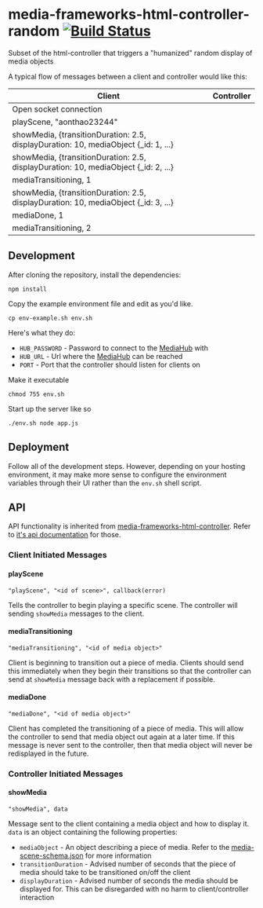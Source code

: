 # media-frameworks-html-controller-random [![Build Status](https://travis-ci.org/Colum-SMA-Dev/media-frameworks-html-controller-random.svg?branch=master)](https://travis-ci.org/Colum-SMA-Dev/media-frameworks-html-controller-random)

Subset of the html-controller that triggers a "humanized" random display of media objects

A typical flow of messages between a client and controller would like this:

Client | Controller
-------|----------
Open socket connection | 
playScene, "aonthao23244" | 
 | showMedia, {transitionDuration: 2.5, displayDuration: 10, mediaObject {_id: 1, ...} 
 | showMedia, {transitionDuration: 2.5, displayDuration: 10, mediaObject {_id: 2, ...} 
mediaTransitioning, 1 |
| showMedia, {transitionDuration: 2.5, displayDuration: 10, mediaObject {_id: 3, ...} 
mediaDone, 1 |
mediaTransitioning, 2 |


## Development

After cloning the repository, install the dependencies:

```
npm install
```

Copy the example environment file and edit as you'd like.  

```
cp env-example.sh env.sh
```

Here's what they do:
* `HUB_PASSWORD` - Password to connect to the [MediaHub](https://github.com/Colum-SMA-Dev/MediaHub) with
* `HUB_URL` - Url where the [MediaHub](https://github.com/Colum-SMA-Dev/MediaHub) can be reached 
* `PORT` - Port that the controller should listen for clients on

Make it executable

```
chmod 755 env.sh
```

Start up the server like so

```
./env.sh node app.js
```

## Deployment

Follow all of the development steps.  However, depending on your hosting environment, it may make more sense to configure the environment variables through their UI rather than the `env.sh` shell script.

## API

API functionality is inherited from [media-frameworks-html-controller](https://github.com/Colum-SMA-Dev/media-frameworks-html-controller).  Refer to [it's api documentation](https://github.com/Colum-SMA-Dev/media-frameworks-html-controller#api) for those.

### Client Initiated Messages

#### playScene

`"playScene", "<id of scene>", callback(error)`

Tells the controller to begin playing a specific scene.  The controller will sending `showMedia` messages to the client.

#### mediaTransitioning

`"mediaTransitioning", "<id of media object>"`

Client is beginning to transition out a piece of media.  Clients should send this immediately when they begin their transitions so that the controller can send at `showMedia` message back with a replacement if possible.

#### mediaDone

`"mediaDone", "<id of media object>"`

Client has completed the transitioning of a piece of media.  This will allow the controller to send that media object out again at a later time.  If this message is never sent to the controller, then that media object will never be redisplayed in the future.

### Controller Initiated Messages

#### showMedia

`"showMedia", data`

Message sent to the client containing a media object and how to display it.  `data` is an object containing the following properties:

* `mediaObject` - An object describing a piece of media.  Refer to the [media-scene-schema.json](https://github.com/Colum-SMA-Dev/MediaHub/blob/master/docs/media-scene-schema.json) for more information
* `transitionDuration` - Advised number of seconds that the piece of media should take to be transitioned on/off the client
* `displayDuration` - Advised number of seconds the media should be displayed for.  This can be disregarded with no harm to client/controller interaction

